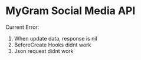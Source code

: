 # MyGram Social Media API

Current Error:

1. When update data, response is nil
2. BeforeCreate Hooks didnt work
3. Json request didnt work
